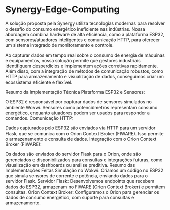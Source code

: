 # Synergy-Edge-Computing
A solução proposta pela Synergy utiliza tecnologias modernas para resolver o desafio do consumo energético ineficiente nas indústrias. Nossa abordagem combina hardware de alta eficiência, como a plataforma ESP32, com sensores/atuadores inteligentes e comunicação HTTP, para oferecer um sistema integrado de monitoramento e controle.

Ao capturar dados em tempo real sobre o consumo de energia de máquinas e equipamentos, nossa solução permite que gestores industriais identifiquem desperdícios e implementem ações corretivas rapidamente. Além disso, com a integração de métodos de comunicação robustos, como HTTP para armazenamento e visualização de dados, conseguimos criar um ecossistema eficiente e flexível.

Resumo da Implementação Técnica
Plataforma ESP32 e Sensores:

O ESP32 é responsável por capturar dados de sensores simulados no ambiente Wokwi. Sensores como potenciômetros representam consumo energético, enquanto atuadores podem ser usados para responder a comandos.
Comunicação HTTP:

Dados capturados pelo ESP32 são enviados via HTTP para um servidor Flask, que se comunica com o Orion Context Broker (FIWARE). Isso permite o armazenamento e consulta de dados.
Integração com o Orion Context Broker (FIWARE):

Os dados são enviados do servidor Flask para o Orion, onde são gerenciados e disponibilizados para consultas e integrações futuras, como visualização em dashboards ou análise preditiva.
Resumo das Implementações Feitas
Simulação no Wokwi:
Criamos um código no ESP32 que simula sensores de corrente e potência, enviando dados para o servidor Flask.
Servidor Flask:
Desenvolvemos endpoints que recebem dados do ESP32, armazenam no FIWARE (Orion Context Broker) e permitem consultas.
Orion Context Broker:
Configuramos o Orion para gerenciar os dados de consumo energético, com suporte para consultas e armazenamento.
